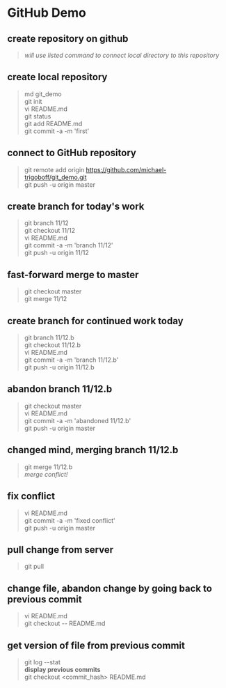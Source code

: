# GitHub Demo

## create repository on github
> _will use listed command to connect local directory to this repository_

## create local repository
> md git_demo  
> git init  
> vi README.md  
> git status  
> git add README.md  
> git commit -a -m 'first'  

## connect to GitHub repository
> git remote add origin https://github.com/michael-trigoboff/git_demo.git  
> git push -u origin master  

## create branch for today's work
> git branch 11/12  
> git checkout 11/12  
> vi README.md  
> git commit -a -m 'branch 11/12'  
> git push -u origin 11/12  

## fast-forward merge to master
> git checkout master  
> git merge 11/12  

## create branch for continued work today
> git branch 11/12.b  
> git checkout 11/12.b  
> vi README.md  
> git commit -a -m 'branch 11/12.b'  
> git push -u origin 11/12.b  

## abandon branch 11/12.b
> git checkout master  
> vi README.md  
> git commit -a -m 'abandoned 11/12.b'  
> git push -u origin master  

## changed mind, merging branch 11/12.b
> git merge 11/12.b  
_merge conflict!_  

## fix conflict
> vi README.md  
> git commit -a -m 'fixed conflict'  
> git push -u origin master  

## pull change from server
> git pull

## change file, abandon change by going back to previous commit
> vi README.md  
> git checkout -- README.md

## get version of file from previous commit
> git log --stat  
__display previous commits__  
> git checkout <commit_hash> README.md  
